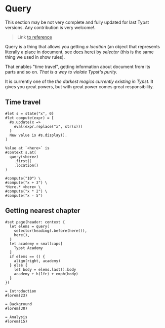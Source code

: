 # Query
<div class="warning">This section may be not very complete and fully updated for last Typst versions. Any contribution is very welcome!.</div>

> Link [to reference](https://typst.app/docs/reference/introspection/query/)

Query is a thing that allows you getting _a location_ (an object that represents literally a place in document, see [docs here](https://typst.app/docs/reference/introspection/location/)) by _selector_ (this is the same thing we used in show rules).

That enables "time travel", getting information about document from its parts and so on. _That is a way to violate Typst's purity._

It is currently one of the _the darkest magics currently existing in Typst_. It gives you great powers, but with great power comes great responsibility.

## Time travel

```typ
#let s = state("x", 0)
#let compute(expr) = [
  #s.update(x =>
    eval(expr.replace("x", str(x)))
  )
  New value is #s.display().
]

Value at `<here>` is
#context s.at(
  query(<here>)
    .first()
    .location()
)

#compute("10") \
#compute("x + 3") \
*Here.* <here> \
#compute("x * 2") \
#compute("x - 5")
```

## Getting nearest chapter
```typ
#set page(header: context {
  let elems = query(
    selector(heading).before(here()),
    here(),
  )
  let academy = smallcaps[
    Typst Academy
  ]
  if elems == () {
    align(right, academy)
  } else {
    let body = elems.last().body
    academy + h(1fr) + emph(body)
  }
})

= Introduction
#lorem(23)

= Background
#lorem(30)

= Analysis
#lorem(15)
```
